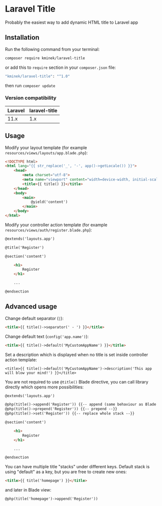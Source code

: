 # Laravel Title

Probably the easiest way to add dynamic HTML title to Laravel app

## Installation

Run the following command from your terminal:

```bash
composer require kminek/laravel-title
```

or add this to `require` section in your `composer.json` file:

```bash
"kminek/laravel-title": "^1.0"
```

then run `composer update`

### Version compatibility

 Laravel | laravel-title
:--------|:-------------
 11.x    | 1.x

## Usage

Modify your layout template (for example `resources/views/layouts/app.blade.php`):

```html
<!DOCTYPE html>
<html lang="{{ str_replace('_', '-', app()->getLocale()) }}">
    <head>
        <meta charset="utf-8">
        <meta name="viewport" content="width=device-width, initial-scale=1">
        <title>{{ title() }}</title>
    </head>
    <body>
        <main>
            @yield('content')
        </main>
    </body>
</html>
```

Modify your controller action template (for example `resources/views/auth/register.blade.php`):

```html
@extends('layouts.app')

@title('Register')

@section('content')

    <h1>
        Register
    </h1>

    ...

@endsection
```

## Advanced usage

Change default separator (` | `):

```html
<title>{{ title()->separator(' - ') }}</title>
```

Change default text (`config('app.name')`):

```html
<title>{{ title()->default('MyCustomAppName') }}</title>
```

Set a description which is displayed when no title is set inside
controller action template:

```
<title>{{ title()->default('MyCustomAppName')->description('This app will blow your mind!') }}</title>
```

You are not required to use `@title()` Blade directive, you can call
library directly which opens more possibilities:

```html
@extends('layouts.app')

@php(title()->append('Register')) {{-- append (same behaviour as Blade directive) --}}
@php(title()->prepend('Register')) {{-- prepend --}}
@php(title()->set('Register')) {{-- replace whole stack --}}

@section('content')

    <h1>
        Register
    </h1>

    ...

@endsection
```

You can have multiple title "stacks" under different keys.
Default stack is using "default" as a key, but you are free to create new ones:

```html
<title>{{ title('homepage') }}</title>
```

and later in Blade view:

```html
@php(title('homepage')->append('Register'))
```
